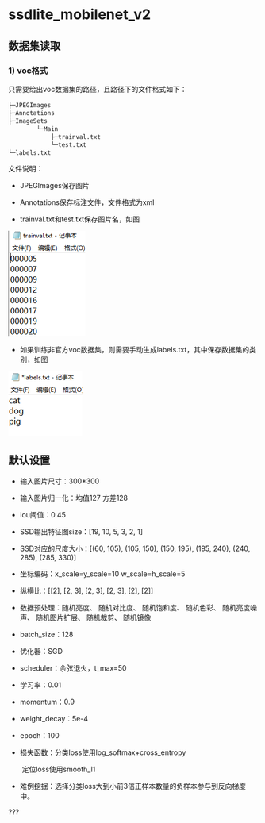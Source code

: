 # ssdlite_mobilenet_v2

## 数据集读取

### 1) voc格式

只需要给出voc数据集的路径，且路径下的文件格式如下：

```
├─JPEGImages
├─Annotations
├─ImageSets
		└─Main
			├─trainval.txt
			└─test.txt
└─labels.txt
```

文件说明：

- JPEGImages保存图片

- Annotations保存标注文件，文件格式为xml

- trainval.txt和test.txt保存图片名，如图

![image-20200808162742174](doc\image-20200808162742174.png)

- 如果训练非官方voc数据集，则需要手动生成labels.txt，其中保存数据集的类别，如图

![image-20200808164320537](doc\image-20200808164320537.png)

## 默认设置

- 输入图片尺寸：300*300

- 输入图片归一化：均值127 方差128

- iou阈值：0.45

- SSD输出特征图size：[19, 10, 5, 3, 2, 1]

- SSD对应的尺度大小：[(60, 105), (105, 150), (150, 195), (195, 240), (240, 285), (285, 330)]

- 坐标编码：x_scale=y_scale=10  w_scale=h_scale=5

- 纵横比：[[2], [2, 3], [2, 3], [2, 3], [2], [2]]

- 数据预处理：随机亮度、
  					   随机对比度、
  					   随机饱和度、
  					   随机色彩、
  					   随机亮度噪声、
  					   随机图片扩展、
  					   随机裁剪、 
  					   随机镜像

- batch_size：128

- 优化器：SGD

- scheduler：余弦退火，t_max=50

- 学习率：0.01

- momentum：0.9

- weight_decay：5e-4

- epoch：100

- 损失函数：分类loss使用log_softmax+cross_entropy

  ​				   定位loss使用smooth_l1

- 难例挖掘：选择分类loss大到小前3倍正样本数量的负样本参与到反向梯度中。

???